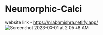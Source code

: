 # Neumorphic-Calci
website link - https://nilabhmishra.netlify.app/
![Screenshot 2023-03-01 at 2 05 48 AM](https://user-images.githubusercontent.com/74805255/221974099-7d62953e-4a24-4370-abd1-2c76fa7d957e.png)
